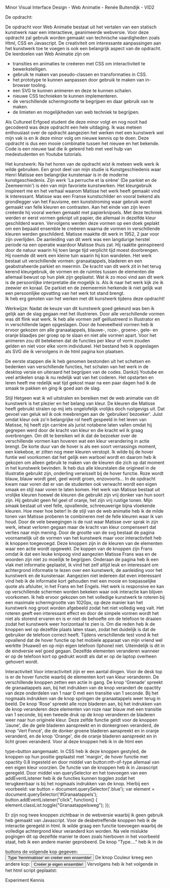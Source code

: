 Minor Visual Interface Design - Web Animatie - Renée Buitendijk - VID2

De opdracht:

De opdracht voor Web Animatie bestaat uit het vertalen van een statisch kunstwerk naar een interactieve, geanimeerde webversie. 
Voor deze opdracht zal gebruik worden gemaakt van technische vaardigheden zoals Html, CSS en Javascript. De creativiteit om interessante
aanpassingen aan het kunstwerk toe te voegen is ook een belangrijk aspect van de opdracht. 
De leerdoelen van Web Animatie zijn om
- transities en animaties te creëeren met CSS om interactiviteit te bewerkstelligen.
- gebruik te maken van pseudo-classen en transformaties in CSS.
- het prototype te kunnen aanpassen door gebruik te maken van in-browser tooling.
- een SVG te kunnen animeren en deze te kunnen schalen. 
- nieuwe CSS technieken te kunnen implementeren.
- de verschillende schermgrootte te begrijpen en daar gebruik van te maken.
- de limieten en mogelijkheden van web techniek te begrijpen. 

Als Cultureel Erfgoed student die deze minor volgt en nog nooit had gecodeerd was deze opdracht een hele uitdaging. Ik was meteen enthousiast over de opdracht aangezien het werken met een kunstwerk wel mijn vak is en ik deze minor volg om nieuwe kennis op te doen. 
Deze opdracht is dus een mooie combinatie tussen het nieuwe en het bekende. Code is een nieuwe taal die ik geleerd heb met veel hulp van 
medestudenten en Youtube tutorials.

Het kunstwerk:
Na het horen van de opdracht wist ik meteen welk werk ik wilde gebruiken. Een groot deel van mijn studie is Kunstgeschiedenis waar Henri
Matisse een belangrijke kunstenaar is in de moderne kunstgeschiedenis. Zijn werk 'La perruche et la sirène' (De parkiet en de Zeemeermin') is één van mijn favoriete kunstwerken. Het kleurgebruik inspireert me en het verhaal waarom Matisse het werk heeft gemaakt vind ik interessant. Matisse was een Franse kunstschilder en vooral bekend als grondlegger van het Fauvisme, een kunststroming waar gebruik wordt gemaakt van felle kleuren en contrasten. Aan het einde van zijn leven creëerde hij vooral werken gemaakt met papierknipsels. Met deze techniek werden er eerst vormen geknipt uit papier, die allemaal in dezelfde kleur geschilderd waren. Vervolgens werden deze vormen op een doek geplakt om een bepaald ensemble te creëeren waarna de vormen in verschillende kleuren werden geschilderd. Matisse maaktte dit werk in 1952, 2 jaar voor zijn overlijden. De aanleiding van dit werk was een langdurige herstel periode na een operatie waardoor Matisse thuis zat. Hij raaktte geinspireerd door de natuur waarin hij toen lange tijd verplicht tijd moest doorbrengen. Hij noemde dit werk een kleine tuin waarin hij kon wandelen. Het werk bestaat uit verschillende vormen: granaatappels, bladeren en een geabstraheerde parkiet en meermin. De kracht van dit werk zit in het terug kerend kleurgebruik, de vormen en de ruimtes tussen de elementen die allemaal bewust op hun plek zijn geplaatst. 
Wat ik zo mooi vind aan dit werk is de persoonlijke interpretatie die mogelijk is. Als ik naar het werk kijk zie ik zeewier en koraal. De parkiet en de zeemeermin herkende ik niet gelijk wat een persoonlijke opvatting van het werk tot stand brengt.  
Ik heb erg genoten van het werken met dit kunstwerk tijdens deze opdracht!

Werkwijze:
Nadat de keuze van dit kunstwerk goed gekeurd was ben ik gelijk aan de slag gegaan met het illustreren. Door alle verschillende vormen was dit flink wat werk. Ik heb alle vormen zelf geillustreerd in Illustrator en in verschillende lagen opgeslagen. Door de hoeveelheid vormen heb ik ervoor gekozen om alle granaatappels, blauwe-, roze-, groene-, gele- en oranje blaadjes per groep op te slaan en niet alle vormen apart. Voor het animeren zou dit betekenen dat de functies per kleur of vorm zouden gelden en niet voor elke vorm individueel. Het bestand heb ik opgeslagen als SVG die ik vervolgens in de html pagina kon plaatsen. 

De eerste stappen die ik heb genomen bestonden uit het schetsen en bedenken van verschillende functies, het schalen van het werk in de desktop versie en uiteraard het begrijpen van de codes. Dankzij Youtube en veel artikelen snap ik nu redelijk wat van het coderen. Het opstarten en leren heeft me redelijk wat tijd gekost maar na een paar dagen had ik de smaak te pakken en ging ik goed aan de slag. 

Stijl 
Hetgeen wat ik wil uitstralen en bereiken met de web animatie van dit kunstwerk is het plezier en het belang van kleur. De kleuren die Matisse heeft gebruikt stralen op mij iets ongelofelijk vrolijks doch rustgevigs uit. Dat gevoel van geluk wil ik ook meebrengen aan de 'gebruiker/ bezoeker'. Juist omdat kleur ook zo'n belangrijke rol heeft gespeeld in het leven van Matisse, hij heeft zijn carrière als jurist notabene laten vallen omdat hij gegrepen werd door de kracht van kleur en die kracht wil ik graag overbrengen. 
Om dit te bereiken wil ik dat de bezoeker over de verschillende vormen kan hoveren wat een kleur verandering in actie brengt. De korte duur van de hover is als een soort verrassings moment, een kiekeboe, er zitten nog meer kleuren verstopt. 
Ik wilde bij de hover funtie wel voorkomen dat het gelijk een warboel wordt en daarom heb ik gekozen om alleen gebruik te maken van de kleuren die zich op dat moment in het kunstwerk bevinden. Ik heb dus alle kleurstalen die origineel in de illustratie gebruikt zijn, onderling verwisselt bij de hover functie. Roze wordt blauw, blauw wordt geel, geel wordt groen, enzovoorts...
In de opdracht kwam naar voren dat er van de studenten ook verwacht wordt een eigen smaak en stijl naar voren te laten komen. 
Het werk van Matisse bestaat uit vrolijke kleuren hoewel de kleuren die gebruikt zijn vrij donker van hun soort zijn. Hij gebruikt geen fel geel of oranje, het zijn vrij rustige tonen. Mijn smaak bestaat uit veel felle, opvallende, schreeuwerige bijna vloekende kleuren. Hoe meer hoe beter! In de stijl van de web animatie heb ik de milde tonen van Matisse proberen te combineren met de felle kleuren waar ik van houd. Door de vele bewegingen is de rust waar Matisse over sprak in zijn werk, ietwat verloren gegaan maar de kracht van kleur compenseert dat verlies naar mijn mening. 
Door de grootte van de svg bestaat de pagina voornamelijk uit de vormen van het kunstwerk maar voor interactiviteit heb ik knoppen toegevoegd. Deze knoppen zijn in de kleuren van de elementen waar een actie wordt opgewekt. De koppen van de knoppen zijn Frans omdat ik dat een leuke knipoog vind aangezien Matisse Frans was en de woorden zijn niet zo moeilijk te begrijpen. 
Onderaan de pagina heb ik een vlak met informatie geplaatst, ik vind het zelf altijd leuk en interessant om achtergrond informatie te lezen over een kunstwerk, de aanleiding voor het kunstwerk en de kunstenaar. Aangezien niet iedereen dat even interessant vind heb ik de informatie kort gehouden met een mooie en toepasselijke quote als afsluiter, in het Frans en het Engels. 
Het werk is responsive en kan op verschillende schermen worden bekeken waar ook interactie kan blijven voorkomen. Ik heb ervoor gekozen om het volledige kunstwerk te roteren bij een maximale schermgrootte van 1020px, op deze manier kan het kunstwerk nog groot worden afgebeeld zodat het niet volledig weg valt. Het roteren geeft een interessant effect en door de simpele vormen wordt het niet als storend ervaren en is er niet de behoefte om de telefoon te draaien zodat het kunstwerk weer horizontaal te zien is. Om die reden heb ik de knoppen wel op dezelfde plaats laten staan, zodat het duidelijk is dat de gebruiker de telefoon correct heeft. 
Tijdens verschillende test vond ik het opvallend dat de hover functie op het mobiele apparaat van mijn vriend wel werktte (Huawei) en op mijn eigen telefoon (Iphone) niet. Uiteindelijk is dit in de eindversie wel goed gegaan. Dezelfde elementen veranderen wanneer er op de telefoon kort op gedrukt wordt als dat er op de laptop overheen gehovert wordt. 

Interactiviteit
Voor interactiviteit zijn er een aantal dingen. Voor de desk top is er de hover functie waarbij de elementen kort van kleur veranderen.
De verschillende knoppen zetten een actie in gang. De knop 'Grenade' spreekt de granaatappels aan, bij het indrukken van de knop verandert de opactity van deze onderdelen van 1 naar 0 met een transitie van 1 seconde. Bij het nogmaals indrukken van de knop springen de granaatappels weer terug in beeld. De knop 'Rose' spreekt alle roze bladeren aan, bij het indrukken van de knop veranderen deze elementen van roze naar blauw met een transitie van 1 seconde, bij een tweede druk op de knop veranderen de bladeren weer naar hun originele kleur. Deze zelfde functie geldt voor de knoppen 'Jaune', die de gele bladeren aanspreekt en in donkergroen veranderd, de knop 'Vert Foncé', die de donker groene bladeren aanspreekt en in oranje veranderd, en de knop 'Orange', die de oranje bladeren aanspreekt en in licht groen veranderd. Voor al deze knoppen heb ik in de html een <div> type=button aangemaakt. In CSS heb ik deze knoppen gestyled, de knoppen op hun positie geplaatst met 'margin', de hover functie met opactity 0.8 ingesteld en door middel van button:nth-of-type allemaal van een eigen kleur voorzien. De functie van de knoppen heb ik in Javascript geregeld. Door middel van querySelector en het toevoegen van een addEventListener heb ik de functies kunnen togglen zodat het terugkeerbaar is bij het nogmaals indrukken van de knop. Hierbij een voorbeeld: 
var button = document.querySelector('.blue');
var element = document.querySelector('#Granaatappels');
button.addEventListener("click", function() {
  element.classList.toggle("Granaatappelsweg");
}); 

Er zijn nog twee knoppen zichtbaar in de webversie waarbij ik geen gebruik heb gemaakt van Javascript. Voor de desbetreffende knoppen heb ik de interactie geregeld in html. Ik wilde graag een functie toevoegen waarbij de volledige achtergrond kleur veranderd kon worden. Na vele mislukte pogingen dit op dezelfde manier te doen zoals hierboven in het voorbeeld staat, heb ik een andere manier geprobeerd. 
De knop "Type...." heb ik in de <div> buttons de volgende kop gegeven: <button class="ensemble" type="button" name=Klor onclick="JavaScript:achtergrondkleur('#f76dbb');">Type 'henrimatisse' en creëer een ensemble!</button>
De knop Couleur kreeg een andere kop: <button class="mobiel" type="button" name=Klaar onclick="JavaScript:achtergrondkleur('#f76dbb');">Creëer je eigen ensemble!</button>
Vervolgens heb ik het volgende in het html script geplaatst:     
  <script>
function achtergrondkleur(code) {
  document.bgColor=code;}
</script>
  
Experiment
Kennis




